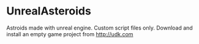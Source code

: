 UnrealAsteroids
===============

Astroids made with unreal engine. Custom script files only. Download and install an empty game project from http://udk.com